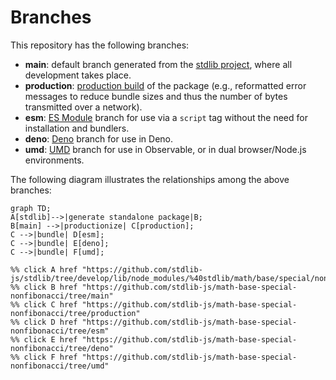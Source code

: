 <!--

@license Apache-2.0

Copyright (c) 2022 The Stdlib Authors.

Licensed under the Apache License, Version 2.0 (the "License");
you may not use this file except in compliance with the License.
You may obtain a copy of the License at

    http://www.apache.org/licenses/LICENSE-2.0

Unless required by applicable law or agreed to in writing, software
distributed under the License is distributed on an "AS IS" BASIS,
WITHOUT WARRANTIES OR CONDITIONS OF ANY KIND, either express or implied.
See the License for the specific language governing permissions and
limitations under the License.

-->

# Branches

This repository has the following branches:

-   **main**: default branch generated from the [stdlib project][stdlib-url], where all development takes place.
-   **production**: [production build][production-url] of the package (e.g., reformatted error messages to reduce bundle sizes and thus the number of bytes transmitted over a network).
-   **esm**: [ES Module][esm-url] branch for use via a `script` tag without the need for installation and bundlers.
-   **deno**: [Deno][deno-url] branch for use in Deno.
-   **umd**: [UMD][umd-url] branch for use in Observable, or in dual browser/Node.js environments.

The following diagram illustrates the relationships among the above branches:

```mermaid
graph TD;
A[stdlib]-->|generate standalone package|B;
B[main] -->|productionize| C[production];
C -->|bundle| D[esm];
C -->|bundle| E[deno];
C -->|bundle| F[umd];

%% click A href "https://github.com/stdlib-js/stdlib/tree/develop/lib/node_modules/%40stdlib/math/base/special/nonfibonacci"
%% click B href "https://github.com/stdlib-js/math-base-special-nonfibonacci/tree/main"
%% click C href "https://github.com/stdlib-js/math-base-special-nonfibonacci/tree/production"
%% click D href "https://github.com/stdlib-js/math-base-special-nonfibonacci/tree/esm"
%% click E href "https://github.com/stdlib-js/math-base-special-nonfibonacci/tree/deno"
%% click F href "https://github.com/stdlib-js/math-base-special-nonfibonacci/tree/umd"
```

[stdlib-url]: https://github.com/stdlib-js/stdlib/tree/develop/lib/node_modules/%40stdlib/math/base/special/nonfibonacci
[production-url]: https://github.com/stdlib-js/math-base-special-nonfibonacci/tree/production
[deno-url]: https://github.com/stdlib-js/math-base-special-nonfibonacci/tree/deno
[umd-url]: https://github.com/stdlib-js/math-base-special-nonfibonacci/tree/umd
[esm-url]: https://github.com/stdlib-js/math-base-special-nonfibonacci/tree/esm